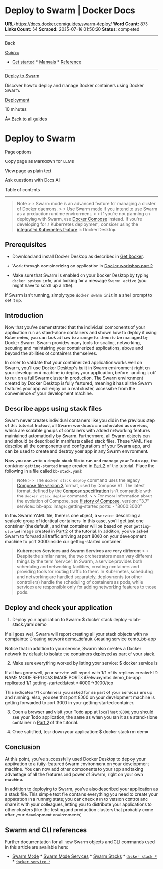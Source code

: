 # Deploy to Swarm | Docker Docs

**URL:** https://docs.docker.com/guides/swarm-deploy/
**Word Count:** 878
**Links Count:** 64
**Scraped:** 2025-07-16 01:50:20
**Status:** completed

---

Back

[Guides](https://docs.docker.com/guides/)

  * [Get started](https://docs.docker.com/get-started/)   * [Manuals](https://docs.docker.com/manuals/)   * [Reference](https://docs.docker.com/reference/)

* * *

[Deploy to Swarm](https://docs.docker.com/guides/swarm-deploy/)

Discover how to deploy and manage Docker containers using Docker Swarm.

[ Deployment](https://docs.docker.com/tags/deploy/)

10 minutes

[Â« Back to all guides](https://docs.docker.com/guides/)

# Deploy to Swarm

Page options

Copy page as Markdown for LLMs

View page as plain text

Ask questions with Docs AI

Table of contents

* * *

> Note >  > Swarm mode is an advanced feature for managing a cluster of Docker daemons. >  > Use Swarm mode if you intend to use Swarm as a production runtime environment. >  > If you're not planning on deploying with Swarm, use [Docker Compose](https://docs.docker.com/compose/) instead. If you're developing for a Kubernetes deployment, consider using the [integrated Kubernetes feature](https://docs.docker.com/desktop/features/kubernetes/) in Docker Desktop.

## Prerequisites

  * Download and install Docker Desktop as described in [Get Docker](https://docs.docker.com/get-started/get-docker/).

  * Work through containerizing an application in [Docker workshop part 2](https://docs.docker.com/get-started/workshop/02_our_app/)

  * Make sure that Swarm is enabled on your Docker Desktop by typing `docker system info`, and looking for a message `Swarm: active` \(you might have to scroll up a little\).

If Swarm isn't running, simply type `docker swarm init` in a shell prompt to set it up.

## Introduction

Now that you've demonstrated that the individual components of your application run as stand-alone containers and shown how to deploy it using Kubernetes, you can look at how to arrange for them to be managed by Docker Swarm. Swarm provides many tools for scaling, networking, securing and maintaining your containerized applications, above and beyond the abilities of containers themselves.

In order to validate that your containerized application works well on Swarm, you'll use Docker Desktop's built in Swarm environment right on your development machine to deploy your application, before handing it off to run on a full Swarm cluster in production. The Swarm environment created by Docker Desktop is fully featured, meaning it has all the Swarm features your app will enjoy on a real cluster, accessible from the convenience of your development machine.

## Describe apps using stack files

Swarm never creates individual containers like you did in the previous step of this tutorial. Instead, all Swarm workloads are scheduled as services, which are scalable groups of containers with added networking features maintained automatically by Swarm. Furthermore, all Swarm objects can and should be described in manifests called stack files. These YAML files describe all the components and configurations of your Swarm app, and can be used to create and destroy your app in any Swarm environment.

Now you can write a simple stack file to run and manage your Todo app, the container `getting-started` image created in [Part 2](https://docs.docker.com/get-started/workshop/02_our_app/) of the tutorial. Place the following in a file called `bb-stack.yaml`:

> Note >  > The `docker stack deploy` command uses the legacy [Compose file version 3](https://docs.docker.com/reference/compose-file/legacy-versions/) format, used by Compose V1. The latest format, defined by the [Compose specification](https://docs.docker.com/reference/compose-file/) isn't compatible with the `docker stack deploy` command. >  > For more information about the evolution of Compose, see [History of Compose](https://docs.docker.com/compose/history/).               version: "3.7"          services:       bb-app:         image: getting-started         ports:           - "8000:3000"

In this Swarm YAML file, there is one object, a `service`, describing a scalable group of identical containers. In this case, you'll get just one container \(the default\), and that container will be based on your `getting-started` image created in [Part 2](https://docs.docker.com/get-started/workshop/02_our_app/) of the tutorial. In addition, you've asked Swarm to forward all traffic arriving at port 8000 on your development machine to port 3000 inside our getting-started container.

> **Kubernetes Services and Swarm Services are very different** >  > Despite the similar name, the two orchestrators mean very different things by the term 'service'. In Swarm, a service provides both scheduling and networking facilities, creating containers and providing tools for routing traffic to them. In Kubernetes, scheduling and networking are handled separately, deployments \(or other controllers\) handle the scheduling of containers as pods, while services are responsible only for adding networking features to those pods.

## Deploy and check your application

  1. Deploy your application to Swarm:                    $ docker stack deploy -c bb-stack.yaml demo          

If all goes well, Swarm will report creating all your stack objects with no complaints:                    Creating network demo_default          Creating service demo_bb-app

Notice that in addition to your service, Swarm also creates a Docker network by default to isolate the containers deployed as part of your stack.

  2. Make sure everything worked by listing your service:                    $ docker service ls          

If all has gone well, your service will report with 1/1 of its replicas created:                    ID                  NAME                MODE                REPLICAS            IMAGE               PORTS          il7elwunymbs        demo_bb-app         replicated          1/1                 getting-started:latest   *:8000->3000/tcp

This indicates 1/1 containers you asked for as part of your services are up and running. Also, you see that port 8000 on your development machine is getting forwarded to port 3000 in your getting-started container.

  3. Open a browser and visit your Todo app at `localhost:8000`; you should see your Todo application, the same as when you ran it as a stand-alone container in [Part 2](https://docs.docker.com/get-started/workshop/02_our_app/) of the tutorial.

  4. Once satisfied, tear down your application:                    $ docker stack rm demo          

## Conclusion

At this point, you've successfully used Docker Desktop to deploy your application to a fully-featured Swarm environment on your development machine. You can now add other components to your app and taking advantage of all the features and power of Swarm, right on your own machine.

In addition to deploying to Swarm, you've also described your application as a stack file. This simple text file contains everything you need to create your application in a running state; you can check it in to version control and share it with your colleagues, letting you to distribute your applications to other clusters \(like the testing and production clusters that probably come after your development environments\).

## Swarm and CLI references

Further documentation for all new Swarm objects and CLI commands used in this article are available here:

  * [Swarm Mode](https://docs.docker.com/engine/swarm/)   * [Swarm Mode Services](https://docs.docker.com/engine/swarm/how-swarm-mode-works/services/)   * [Swarm Stacks](https://docs.docker.com/engine/swarm/stack-deploy/)   * [`docker stack *`](https://docs.docker.com/reference/cli/docker/stack/)   * [`docker service *`](https://docs.docker.com/reference/cli/docker/service/)